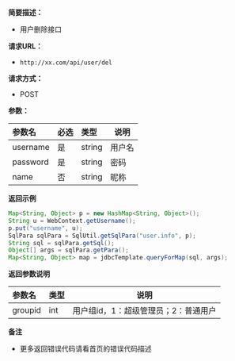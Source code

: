 **简要描述：** 

- 用户删除接口

**请求URL：** 
- ` http://xx.com/api/user/del `
  
**请求方式：**
- POST 

**参数：** 

|参数名|必选|类型|说明|
|:----    |:---|:----- |-----   |
|username |是  |string |用户名   |
|password |是  |string | 密码    |
|name     |否  |string | 昵称    |

 **返回示例**

```java
Map<String, Object> p = new HashMap<String, Object>();
String u = WebContext.getUsername();
p.put("username", u);
SqlPara sqlPara = SqlUtil.getSqlPara("user.info", p);
String sql = sqlPara.getSql();
Object[] args = sqlPara.getPara();
Map<String, Object> map = jdbcTemplate.queryForMap(sql, args);
```

 **返回参数说明** 

|参数名|类型|说明|
|:-----  |:-----|-----                           |
|groupid |int   |用户组id，1：超级管理员；2：普通用户  |

 **备注** 

- 更多返回错误代码请看首页的错误代码描述